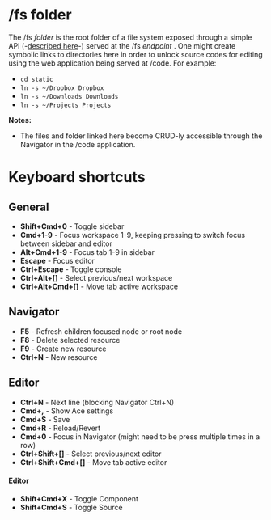 # /fs folder

The /fs _folder_ is the root folder of a file system exposed through a simple API (-[described here](https://google.com/?q=please%20describe)-) served at the /fs _endpoint_ . One might create symbolic links to directories here in order to unlock source codes for editing using the web application being served at /code. For example:

* `cd static`
* `ln -s ~/Dropbox Dropbox`
* `ln -s ~/Downloads Downloads`
* `ln -s ~/Projects Projects`

**Notes:** 

* The files and folder linked here become CRUD-ly accessible through the Navigator in the /code application.

# Keyboard shortcuts

## General
- **Shift+Cmd+0** - Toggle sidebar
- **Cmd+1-9** - Focus workspace 1-9, keeping pressing to switch focus between sidebar and editor
- **Alt+Cmd+1-9** - Focus tab 1-9 in sidebar
- **Escape** - Focus editor
- **Ctrl+Escape** - Toggle console
- **Ctrl+Alt+[]** - Select previous/next workspace
- **Ctrl+Alt+Cmd+[]** - Move tab active workspace 

## Navigator
- **F5** - Refresh children focused node or root node
- **F8** - Delete selected resource
- **F9** - Create new resource
- **Ctrl+N** - New resource

## Editor
- **Ctrl+N** - Next line (blocking Navigator Ctrl+N)
- **Cmd+,** - Show Ace settings
- **Cmd+S** - Save
- **Cmd+R** - Reload/Revert
- **Cmd+0** - Focus in Navigator (might need to be press multiple times in a row)
- **Ctrl+Shift+[]** - Select previous/next editor
- **Ctrl+Shift+Cmd+[]** - Move tab active editor

#### Editor<vcl>
- **Shift+Cmd+X** - Toggle Component
- **Shift+Cmd+S** - Toggle Source